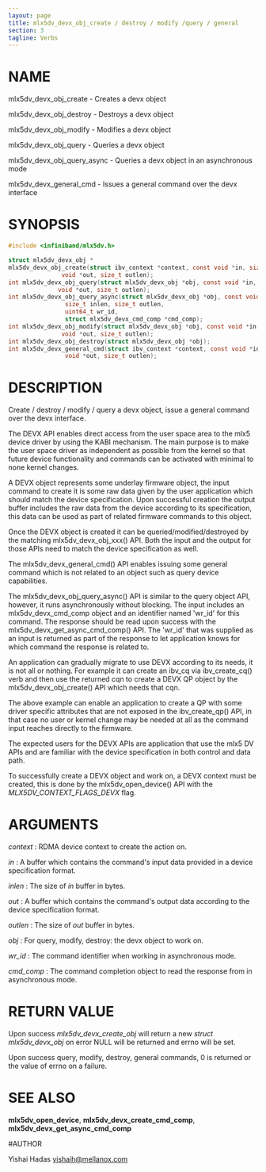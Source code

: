 ```yaml
---
layout: page
title: mlx5dv_devx_obj_create / destroy / modify /query / general
section: 3
tagline: Verbs
---
```


# NAME

mlx5dv_devx_obj_create -   Creates a devx object

mlx5dv_devx_obj_destroy -  Destroys a devx object

mlx5dv_devx_obj_modify -   Modifies a devx object

mlx5dv_devx_obj_query -    Queries a devx object

mlx5dv_devx_obj_query_async - Queries a devx object in an asynchronous mode

mlx5dv_devx_general_cmd  - Issues a general command over the devx interface

# SYNOPSIS

```c
#include <infiniband/mlx5dv.h>

struct mlx5dv_devx_obj *
mlx5dv_devx_obj_create(struct ibv_context *context, const void *in, size_t inlen,
		       void *out, size_t outlen);
int mlx5dv_devx_obj_query(struct mlx5dv_devx_obj *obj, const void *in, size_t inlen,
			  void *out, size_t outlen);
int mlx5dv_devx_obj_query_async(struct mlx5dv_devx_obj *obj, const void *in,
				size_t inlen, size_t outlen,
				uint64_t wr_id,
				struct mlx5dv_devx_cmd_comp *cmd_comp);
int mlx5dv_devx_obj_modify(struct mlx5dv_devx_obj *obj, const void *in, size_t inlen,
			   void *out, size_t outlen);
int mlx5dv_devx_obj_destroy(struct mlx5dv_devx_obj *obj);
int mlx5dv_devx_general_cmd(struct ibv_context *context, const void *in, size_t inlen,
			    void *out, size_t outlen);
```

# DESCRIPTION

Create / destroy / modify / query a devx object, issue a general command over the devx interface.

The DEVX API enables direct access from the user space area to the mlx5 device
driver by using the KABI mechanism.  The main purpose is to make the user
space driver as independent as possible from the kernel so that future device
functionality and commands can be activated with minimal to none kernel changes.

A DEVX object represents some underlay firmware object, the input command to
create it is some raw data given by the user application which should match the
device specification. Upon successful creation the output buffer includes the
raw data from the device according to its specification, this data
can be used as part of related firmware commands to this object.

Once the DEVX object is created it can be queried/modified/destroyed by the
matching mlx5dv_devx_obj_xxx() API. Both the input and the output for those APIs
need to match the device specification as well.

The mlx5dv_devx_general_cmd() API enables issuing some general command which is
not related to an object such as query device capabilities.

The mlx5dv_devx_obj_query_async() API is similar to the query object API,
however, it runs asynchronously without blocking. The input includes an
mlx5dv_devx_cmd_comp object and an identifier named 'wr_id' for this command.
The response should be read upon success with the mlx5dv_devx_get_async_cmd_comp() API.
The 'wr_id' that was supplied as an input is returned as part of  the response
to let application knows for which command the response is related to.

An application can gradually migrate to use DEVX according to its needs, it is
not all or nothing.  For example it can create an ibv_cq via ibv_create_cq()
verb and then use the returned cqn to create a DEVX QP object by the
mlx5dv_devx_obj_create() API which needs that cqn.

The above example can enable an application to create a QP with some driver
specific attributes that are not exposed in the ibv_create_qp() API, in that
case no user or kernel change may be needed at all as the command input reaches
directly to the firmware.

The expected users for the DEVX APIs are application that use the mlx5 DV APIs
and are familiar with the device specification in both control and data path.

To successfully create a DEVX object and work on, a DEVX context must be
created, this is done by the mlx5dv_open_device() API with the
*MLX5DV_CONTEXT_FLAGS_DEVX* flag.

# ARGUMENTS
*context*
:	RDMA device context to create the action on.

*in*
:	A buffer which contains the command's input data provided in a device specification format.

*inlen*
:	The size of *in* buffer in bytes.

*out*
:	 A buffer which contains the command's output data according to the device specification format.

*outlen*
:	The size of *out* buffer in bytes.

*obj*
:	For query, modify, destroy: the devx object to work on.

*wr_id*
:	The command identifier when working in asynchronous mode.

*cmd_comp*
:	The command completion object to read the response from in asynchronous mode.

# RETURN VALUE

Upon success *mlx5dv_devx_create_obj* will return a new *struct
mlx5dv_devx_obj* on error NULL will be returned and errno will be set.

Upon success query, modify, destroy, general commands, 0 is returned or the value of errno on a failure.

# SEE ALSO

**mlx5dv_open_device**, **mlx5dv_devx_create_cmd_comp**, **mlx5dv_devx_get_async_cmd_comp**

#AUTHOR

Yishai Hadas  <yishaih@mellanox.com>
